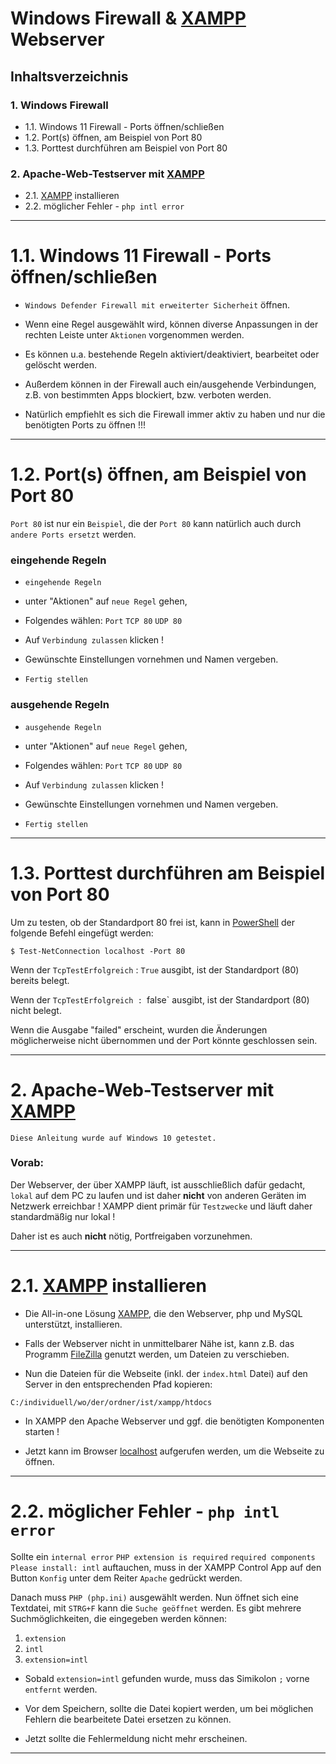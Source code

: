 # Windows Firewall & [XAMPP](https://www.apachefriends.org/de/index.html) Webserver


## Inhaltsverzeichnis

### 1. Windows Firewall
   - 1.1. Windows 11 Firewall - Ports öffnen/schließen
   - 1.2. Port(s) öffnen, am Beispiel von Port 80
   - 1.3. Porttest durchführen am Beispiel von Port 80


### 2. Apache-Web-Testserver mit [XAMPP](https://www.apachefriends.org/de/index.html)
   - 2.1. [XAMPP](https://www.apachefriends.org/de/index.html) installieren
   - 2.2. möglicher Fehler - `php intl error`


---------------------------------------------------------------------------------------------------


# 1.1. Windows 11 Firewall - Ports öffnen/schließen

- `Windows Defender Firewall mit erweiterter Sicherheit` öffnen.

- Wenn eine Regel ausgewählt wird, können diverse Anpassungen in der rechten Leiste unter `Aktionen` vorgenommen werden.

- Es können u.a. bestehende Regeln aktiviert/deaktiviert, bearbeitet oder gelöscht werden.

- Außerdem können in der Firewall auch ein/ausgehende Verbindungen, z.B. von bestimmten Apps blockiert, bzw. verboten werden.

- Natürlich empfiehlt es sich die Firewall immer aktiv zu haben und nur die benötigten Ports zu öffnen !!!


---------------------------------------------------------------------------------------------------


# 1.2. Port(s) öffnen, am Beispiel von Port 80


`Port 80` ist nur ein `Beispiel`, die der `Port 80` kann natürlich auch durch `andere Ports ersetzt` werden.


### eingehende Regeln
  - `eingehende Regeln`
  - unter "Aktionen" auf `neue Regel` gehen,

- Folgendes wählen:
	`Port`
	`TCP 80`
	`UDP 80`

- Auf `Verbindung zulassen` klicken !
- Gewünschte Einstellungen vornehmen und Namen vergeben.
- `Fertig stellen`


### ausgehende Regeln
  - `ausgehende Regeln`
  - unter "Aktionen" auf `neue Regel` gehen,

- Folgendes wählen:
	`Port`
	`TCP 80`
	`UDP 80`

- Auf `Verbindung zulassen` klicken !
- Gewünschte Einstellungen vornehmen und Namen vergeben.
- `Fertig stellen`


---------------------------------------------------------------------------------------------------


# 1.3. Porttest durchführen am Beispiel von Port 80


Um zu testen, ob der Standardport 80 frei ist, kann in [PowerShell](https://de.wikipedia.org/wiki/PowerShell) der folgende Befehl eingefügt werden:

```
$ Test-NetConnection localhost -Port 80
```


Wenn der `TcpTestErfolgreich` : `True` ausgibt, ist der Standardport (80) bereits belegt.

Wenn der `TcpTestErfolgreich : `false` ausgibt, ist der Standardport (80) nicht belegt.

Wenn die Ausgabe "failed" erscheint, wurden die Änderungen möglicherweise nicht übernommen und der Port könnte geschlossen sein.


---------------------------------------------------------------------------------------------------


# 2. Apache-Web-Testserver mit [XAMPP](https://www.apachefriends.org/de/index.html)


`Diese Anleitung wurde auf Windows 10 getestet.`


### Vorab:
Der Webserver, der über XAMPP läuft, ist ausschließlich dafür gedacht, `lokal` auf dem PC zu laufen und
ist daher **nicht** von anderen Geräten im Netzwerk erreichbar !
XAMPP dient primär für `Testzwecke` und läuft daher standardmäßig nur lokal !

Daher ist es auch **nicht** nötig, Portfreigaben vorzunehmen.


---------------------------------------------------------------------------------------------------


# 2.1. [XAMPP](https://www.apachefriends.org/de/index.html) installieren


- Die All-in-one Lösung [XAMPP](https://www.apachefriends.org/de/index.html), die den Webserver, php und MySQL unterstützt, installieren.

- Falls der Webserver nicht in unmittelbarer Nähe ist, kann z.B. das Programm [FileZilla](https://filezilla-project.org/) genutzt werden, um Dateien zu verschieben.

- Nun die Dateien für die Webseite (inkl. der `index.html` Datei) auf den Server in den entsprechenden Pfad kopieren:

`C:/individuell/wo/der/ordner/ist/xampp/htdocs`

- In XAMPP den Apache Webserver und ggf. die benötigten Komponenten starten !

- Jetzt kann im Browser [localhost](http://localhost/) aufgerufen werden, um die Webseite zu öffnen.


---------------------------------------------------------------------------------------------------


# 2.2. möglicher Fehler - `php intl error`

Sollte ein `internal error` `PHP extension is required` `required components Please install: intl` auftauchen,
muss in der XAMPP Control App auf den Button `Konfig` unter dem Reiter `Apache` gedrückt werden.

Danach muss `PHP (php.ini)` ausgewählt werden.
Nun öffnet sich eine Textdatei, mit `STRG+F` kann die `Suche geöffnet` werden.
Es gibt mehrere Suchmöglichkeiten, die eingegeben werden können:

1. `extension`
2. `intl`
3. `extension=intl`


- Sobald `extension=intl` gefunden wurde, muss das Simikolon `;` vorne `entfernt` werden.

- Vor dem Speichern, sollte die Datei kopiert werden, um bei möglichen Fehlern die bearbeitete Datei ersetzen zu können.

- Jetzt sollte die Fehlermeldung nicht mehr erscheinen.


---------------------------------------------------------------------------------------------------
